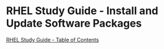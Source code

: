 # RHEL Study Guide - Install and Update Software Packages


[RHEL Study Guide - Table of Contents](https://github.com/pslucas0212/RHEL-Study-Guide)  



